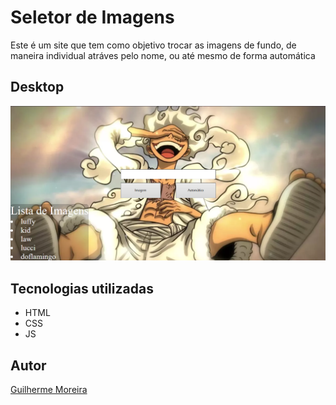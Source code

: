 # Seletor de Imagens
Este é um site que tem como objetivo trocar as imagens de fundo, de maneira individual atráves pelo nome, ou até mesmo de forma automática

## Desktop
![](./img/preview.png)


## Tecnologias utilizadas
 * HTML
 * CSS
 * JS
 
 ## Autor
[Guilherme Moreira](https://www.linkedin.com/in/guilherme-moreira-08a8b8348/)
